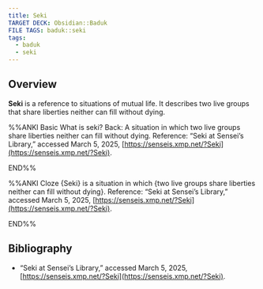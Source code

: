 ```yaml
---
title: Seki
TARGET DECK: Obsidian::Baduk
FILE TAGS: baduk::seki
tags:
  - baduk
  - seki
---
```


## Overview

**Seki** is a reference to situations of mutual life. It describes two live groups that share liberties neither can fill without dying.

%%ANKI
Basic
What is seki?
Back: A situation in which two live groups share liberties neither can fill without dying.
Reference: “Seki at Sensei’s Library,” accessed March 5, 2025, [https://senseis.xmp.net/?Seki](https://senseis.xmp.net/?Seki).
<!--ID: 1741181136059-->
END%%

%%ANKI
Cloze
{Seki} is a situation in which {two live groups share liberties neither can fill without dying}.
Reference: “Seki at Sensei’s Library,” accessed March 5, 2025, [https://senseis.xmp.net/?Seki](https://senseis.xmp.net/?Seki).
<!--ID: 1749852357604-->
END%%

## Bibliography

* “Seki at Sensei’s Library,” accessed March 5, 2025, [https://senseis.xmp.net/?Seki](https://senseis.xmp.net/?Seki).